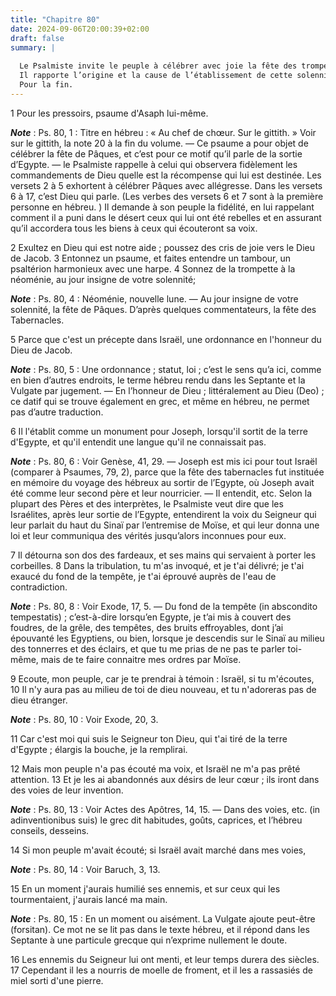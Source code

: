 ```yaml
---
title: "Chapitre 80"
date: 2024-09-06T20:00:39+02:00
draft: false
summary: |
  
  Le Psalmiste invite le peuple à célébrer avec joie la fête des trompettes.
  Il rapporte l’origine et la cause de l’établissement de cette solennité, et expose l’ingratitude des Israélites et les promesses du Seigneur.
  Pour la fin.
---
```



1 Pour les pressoirs, psaume d'Asaph lui-même.

***Note*** :  Ps. 80, 1 : Titre en hébreu : « Au chef de chœur. Sur le gittith. » Voir sur le gittith, la note 20 à la fin du volume. ― Ce psaume a pour objet de célébrer la fête de Pâques, et c’est pour ce motif qu’il parle de la sortie d’Egypte. ― le Psalmiste rappelle à celui qui observera fidèlement les commandements de Dieu quelle est la récompense qui lui est destinée. Les versets 2 à 5 exhortent à célébrer Pâques avec allégresse. Dans les versets 6 à 17, c’est Dieu qui parle. (Les verbes des versets 6 et 7 sont à la première personne en hébreu. ) Il demande à son peuple la fidélité, en lui rappelant comment il a puni dans le désert ceux qui lui ont été rebelles et en assurant qu’il accordera tous les biens à ceux qui écouteront sa voix.


2 Exultez en Dieu qui est notre aide ; poussez des cris de joie vers le Dieu de Jacob. 3 Entonnez un psaume, et faites entendre un tambour, un psaltérion harmonieux avec une harpe. 4 Sonnez de la trompette à la néoménie, au jour insigne de votre solennité;

***Note*** :  Ps. 80, 4 : Néoménie, nouvelle lune. ― Au jour insigne de votre solennité, la fête de Pâques. D’après quelques commentateurs, la fête des Tabernacles.


5 Parce que c'est un précepte dans Israël, une ordonnance en l'honneur du Dieu de Jacob.

***Note*** :  Ps. 80, 5 : Une ordonnance ; statut, loi ; c’est le sens qu’a ici, comme en bien d’autres endroits, le terme hébreu rendu dans les Septante et la Vulgate par jugement. ― En l’honneur de Dieu ; littéralement au Dieu (Deo) ; ce datif qui se trouve également en grec, et même en hébreu, ne permet pas d’autre traduction.

6 Il l'établit comme un monument pour Joseph, lorsqu'il sortit de la terre d'Egypte, et qu'il entendit une langue qu'il ne connaissait pas.

***Note*** :  Ps. 80, 6 : Voir Genèse, 41, 29. ― Joseph est mis ici pour tout Israël (comparer à Psaumes, 79, 2), parce que la fête des tabernacles fut instituée en mémoire du voyage des hébreux au sortir de l’Egypte, où Joseph avait été comme leur second père et leur nourricier. ― Il entendit, etc. Selon la plupart des Pères et des interprètes, le Psalmiste veut dire que les Israélites, après leur sortie de l’Egypte, entendirent la voix du Seigneur qui leur parlait du haut du Sinaï par l’entremise de Moïse, et qui leur donna une loi et leur communiqua des vérités jusqu’alors inconnues pour eux.


7 Il détourna son dos des fardeaux, et ses mains qui servaient à porter les corbeilles. 8 Dans la tribulation, tu m'as invoqué, et je t'ai délivré; je t'ai exaucé du fond de la tempête, je t'ai éprouvé auprès de l'eau de contradiction.

***Note*** :  Ps. 80, 8 : Voir Exode, 17, 5. ― Du fond de la tempête (in abscondito tempestatis) ; c’est-à-dire lorsqu’en Egypte, je t’ai mis à couvert des foudres, de la grêle, des tempêtes, des bruits effroyables, dont j’ai épouvanté les Egyptiens, ou bien, lorsque je descendis sur le Sinaï au milieu des tonnerres et des éclairs, et que tu me prias de ne pas te parler toi-même, mais de te faire connaitre mes ordres par Moïse.


9 Ecoute, mon peuple, car je te prendrai à témoin : Israël, si tu m'écoutes, 10 Il n'y aura pas au milieu de toi de dieu nouveau, et tu n'adoreras pas de dieu étranger.

***Note*** :  Ps. 80, 10 : Voir Exode, 20, 3.


11 Car c'est moi qui suis le Seigneur ton Dieu, qui t'ai tiré de la terre d'Egypte ; élargis la bouche, je la remplirai.


12 Mais mon peuple n'a pas écouté ma voix, et Israël ne m'a pas prêté attention. 13 Et je les ai abandonnés aux désirs de leur cœur ; ils iront dans des voies de leur invention.

***Note*** :  Ps. 80, 13 : Voir Actes des Apôtres, 14, 15. ― Dans des voies, etc. (in adinventionibus suis) le grec dit habitudes, goûts, caprices, et l’hébreu conseils, desseins.


14 Si mon peuple m'avait écouté; si Israël avait marché dans mes voies,

***Note*** :  Ps. 80, 14 : Voir Baruch, 3, 13.

15 En un moment j'aurais humilié ses ennemis, et sur ceux qui les tourmentaient, j'aurais lancé ma main.

***Note*** :  Ps. 80, 15 : En un moment ou aisément. La Vulgate ajoute peut-être (forsitan). Ce mot ne se lit pas dans le texte hébreu, et il répond dans les Septante à une particule grecque qui n’exprime nullement le doute.


16 Les ennemis du Seigneur lui ont menti, et leur temps durera des siècles. 17 Cependant il les a nourris de moelle de froment, et il les a rassasiés de miel sorti d'une pierre.

